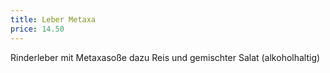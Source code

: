 ```yaml
---
title: Leber Metaxa
price: 14.50
---
```


Rinderleber mit Metaxasoße dazu Reis und gemischter Salat (alkoholhaltig)
